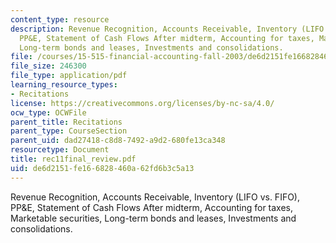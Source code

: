 ```yaml
---
content_type: resource
description: Revenue Recognition, Accounts Receivable, Inventory (LIFO vs. FIFO),
  PP&E, Statement of Cash Flows After midterm, Accounting for taxes, Marketable securities,
  Long-term bonds and leases, Investments and consolidations.
file: /courses/15-515-financial-accounting-fall-2003/de6d2151fe166828460a62fd6b3c5a13_rec11final_review.pdf
file_size: 246300
file_type: application/pdf
learning_resource_types:
- Recitations
license: https://creativecommons.org/licenses/by-nc-sa/4.0/
ocw_type: OCWFile
parent_title: Recitations
parent_type: CourseSection
parent_uid: dad27418-c8d8-7492-a9d2-680fe13ca348
resourcetype: Document
title: rec11final_review.pdf
uid: de6d2151-fe16-6828-460a-62fd6b3c5a13
---
```

Revenue Recognition, Accounts Receivable, Inventory (LIFO vs. FIFO), PP&E, Statement of Cash Flows After midterm, Accounting for taxes, Marketable securities, Long-term bonds and leases, Investments and consolidations.